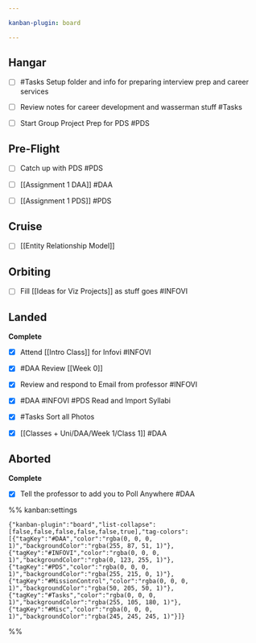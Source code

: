 ```yaml
---

kanban-plugin: board

---
```


## Hangar

- [ ] #Tasks   Setup folder and info for preparing interview prep and career services
- [ ] Review notes for career development and wasserman stuff #Tasks
- [ ] Start Group Project Prep for PDS #PDS


## Pre-Flight

- [ ] Catch up with PDS #PDS
- [ ] [[Assignment 1 DAA]] #DAA
- [ ] [[Assignment 1 PDS]] #PDS


## Cruise

- [ ] [[Entity Relationship Model]]


## Orbiting

- [ ] Fill [[Ideas for Viz Projects]] as stuff goes #INFOVI


## Landed

**Complete**
- [x] Attend [[Intro Class]] for Infovi #INFOVI
- [x] #DAA Review [[Week 0]]
- [x] Review and respond to Email from professor #INFOVI
- [x] #DAA #INFOVI #PDS Read and Import Syllabi
- [x] #Tasks  Sort all Photos
- [x] [[Classes + Uni/DAA/Week 1/Class 1]] #DAA


## Aborted

**Complete**
- [x] Tell the professor to add you to Poll Anywhere #DAA




%% kanban:settings
```
{"kanban-plugin":"board","list-collapse":[false,false,false,false,false,true],"tag-colors":[{"tagKey":"#DAA","color":"rgba(0, 0, 0, 1)","backgroundColor":"rgba(255, 87, 51, 1)"},{"tagKey":"#INFOVI","color":"rgba(0, 0, 0, 1)","backgroundColor":"rgba(0, 123, 255, 1)"},{"tagKey":"#PDS","color":"rgba(0, 0, 0, 1)","backgroundColor":"rgba(255, 215, 0, 1)"},{"tagKey":"#MissionControl","color":"rgba(0, 0, 0, 1)","backgroundColor":"rgba(50, 205, 50, 1)"},{"tagKey":"#Tasks","color":"rgba(0, 0, 0, 1)","backgroundColor":"rgba(255, 105, 180, 1)"},{"tagKey":"#Misc","color":"rgba(0, 0, 0, 1)","backgroundColor":"rgba(245, 245, 245, 1)"}]}
```
%%